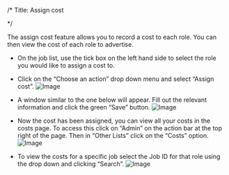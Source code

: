 /*
Title: Assign cost

*/
  
​​The assign cost feature allows you to record a cost to each role. You can then view the cost of each role to advertise.  
  

- On the job list, use the tick box on the left hand side to select the role you would like to assign a cost to.
- Click on the “Choose an action” drop down menu and select “Assign cost”.
![Image](https://s3.amazonaws.com/tw-desk/i/122167/attachment-inline/98318.20150511131018231.98318.20150511131018231faCyO)  
  

- A window similar to the one below will appear. Fill out the relevant information and click the green “Save” button.
![Image](https://s3.amazonaws.com/tw-desk/i/122167/attachment-inline/98318.20150511131317473.98318.20150511131317473pr38b)  
  

- Now the cost has been assigned, you can view all your costs in the costs page. To access this click on “Admin” on the action bar at the top right of the page. Then in “Other Lists” click on the “Costs” option.
![Image](https://s3.amazonaws.com/tw-desk/i/122167/attachment-inline/98318.20150511131433021.98318.20150511131433021I11ir)  
  

- To view the costs for a specific job select the Job ID for that role using the drop down and clicking “Search”.
![Image](https://s3.amazonaws.com/tw-desk/i/122167/attachment-inline/98318.20150511131510583.98318.20150511131510583tYS9k)